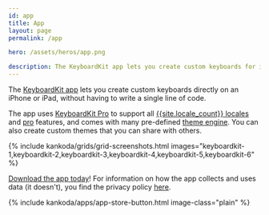 ```yaml
---
id: app
title: App
layout: page
permalink: /app

hero: /assets/heros/app.png

description: The KeyboardKit app lets you create custom keyboards for iOS and iPadOS. It supports a bunch of features and lets you create completely custom themes.
---
```


The [KeyboardKit app]({{site.appstore_url}}) lets you create custom keyboards directly on an iPhone or iPad, without having to write a single line of code.

The app uses [KeyboardKit Pro](/pro) to support all [{{site.locale_count}} locales](/features/locales) and [pro](/pro) features, and comes with many pre-defined [theme engine](/themes). You can also create custom themes that you can share with others.

{% include kankoda/grids/grid-screenshots.html images="keyboardkit-1,keyboardkit-2,keyboardkit-3,keyboardkit-4,keyboardkit-5,keyboardkit-6" %}

[Download the app today]({{site.appstore_url}})! For information on how the app collects and uses data (it doesn't), you find the privacy policy [here](/app/privacy-policy).

{% include kankoda/apps/app-store-button.html image-class="plain" %}